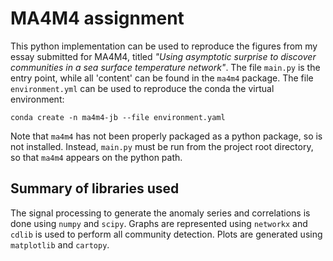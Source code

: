 # MA4M4 assignment
This python implementation can be used to reproduce the figures from my essay submitted for MA4M4, titled _"Using asymptotic surprise to discover communities in a sea surface temperature network"_.
The file `main.py` is the entry point, while all 'content' can be found in the `ma4m4` package. The file `environment.yml` can be used to reproduce the conda the virtual environment:
```
conda create -n ma4m4-jb --file environment.yaml
```
Note that `ma4m4` has not been properly packaged as a python package, so is not installed. Instead, `main.py` must be run from the project root directory, so that `ma4m4` appears on the python path.

## Summary of libraries used
The signal processing to generate the anomaly series and correlations is done using `numpy` and `scipy`.
Graphs are represented using `networkx` and `cdlib` is used to perform all community detection.
Plots are generated using `matplotlib` and `cartopy`.

